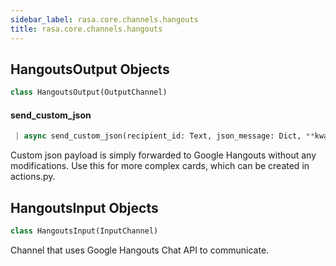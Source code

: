 ```yaml
---
sidebar_label: rasa.core.channels.hangouts
title: rasa.core.channels.hangouts
---
```


## HangoutsOutput Objects

```python
class HangoutsOutput(OutputChannel)
```

#### send\_custom\_json

```python
 | async send_custom_json(recipient_id: Text, json_message: Dict, **kwargs) -> None
```

Custom json payload is simply forwarded to Google Hangouts without
any modifications. Use this for more complex cards, which can be created
in actions.py.

## HangoutsInput Objects

```python
class HangoutsInput(InputChannel)
```

Channel that uses Google Hangouts Chat API to communicate.

